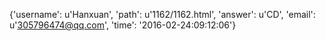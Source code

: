 {'username': u'Hanxuan', 'path': u'1162/1162.html', 'answer': u'CD', 'email': u'305796474@qq.com', 'time': '2016-02-24:09:12:06'}